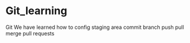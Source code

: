# Git_learning
Git
We have learned how to config
staging area
commit
branch
push
pull
merge
pull requests
